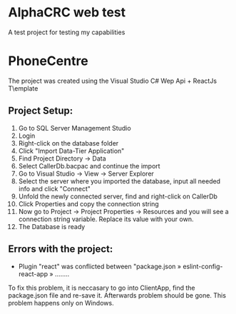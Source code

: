 
# AlphaCRC web test

A test project for testing my capabilities


# PhoneCentre
 The project was created using the Visual Studio C# Wep Api + ReactJs T\emplate

## Project Setup:
 1. Go to SQL Server Management Studio
 2. Login
 3. Right-click on the database folder
 4. Click "Import Data-Tier Application"
 5. Find Project Directory -> Data
 6. Select CallerDb.bacpac and continue the import
 7. Go to Visual Studio -> View -> Server Explorer
 8. Select the server where you imported the database, input all needed info and click "Connect"
 9. Unfold the newly connected server, find and right-click on CallerDb
 10. Click Properties and copy the connection string
 11. Now go to Project -> Project Properties -> Resources and you will see a connection string variable. Replace its value with your own.
 12. The Database is ready 

## Errors with the project:

   * Plugin "react" was conflicted between "package.json » eslint-config-react-app » ........
   
   To fix this problem, it is neccasary to go into ClientApp, find the package.json file and re-save it. Afterwards problem should be gone. This problem happens only on Windows.
